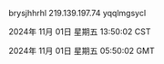 brysjhhrhl 219.139.197.74 yqqlmgsycl

2024年 11月 01日 星期五 13:50:02 CST

2024年 11月 01日 星期五 05:50:02 GMT
